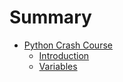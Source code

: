 # Summary

* [Python Crash Course]()
  * [Introduction](python-intro.md)
  * [Variables](python-variables.md)
